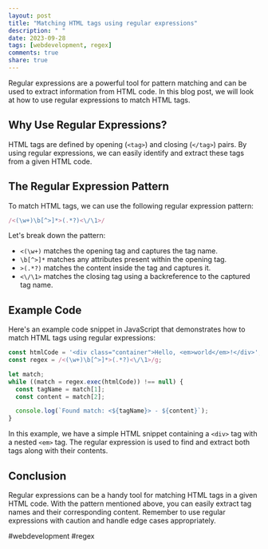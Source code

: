 ```yaml
---
layout: post
title: "Matching HTML tags using regular expressions"
description: " "
date: 2023-09-28
tags: [webdevelopment, regex]
comments: true
share: true
---
```


Regular expressions are a powerful tool for pattern matching and can be used to extract information from HTML code. In this blog post, we will look at how to use regular expressions to match HTML tags.

## Why Use Regular Expressions?

HTML tags are defined by opening (`<tag>`) and closing (`</tag>`) pairs. By using regular expressions, we can easily identify and extract these tags from a given HTML code.

## The Regular Expression Pattern

To match HTML tags, we can use the following regular expression pattern:

```javascript
/<(\w+)\b[^>]*>(.*?)<\/\1>/
```

Let's break down the pattern:

- `<(\w+)` matches the opening tag and captures the tag name.
- `\b[^>]*` matches any attributes present within the opening tag.
- `>(.*?)` matches the content inside the tag and captures it.
- `<\/\1>` matches the closing tag using a backreference to the captured tag name.

## Example Code

Here's an example code snippet in JavaScript that demonstrates how to match HTML tags using regular expressions:

```javascript
const htmlCode = '<div class="container">Hello, <em>world</em>!</div>';
const regex = /<(\w+)\b[^>]*>(.*?)<\/\1>/g;

let match;
while ((match = regex.exec(htmlCode)) !== null) {
  const tagName = match[1];
  const content = match[2];

  console.log(`Found match: <${tagName}> - ${content}`);
}
```

In this example, we have a simple HTML snippet containing a `<div>` tag with a nested `<em>` tag. The regular expression is used to find and extract both tags along with their contents.

## Conclusion

Regular expressions can be a handy tool for matching HTML tags in a given HTML code. With the pattern mentioned above, you can easily extract tag names and their corresponding content. Remember to use regular expressions with caution and handle edge cases appropriately.

#webdevelopment #regex